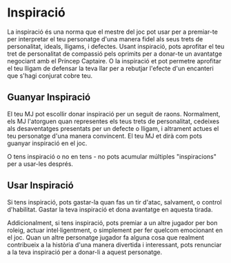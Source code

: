 # Inspiració

La inspiració és una norma que el mestre del joc pot usar per a premiar-te per interpretar el teu personatge d'una manera fidel als seus trets de personalitat, ideals, lligams, i defectes. Usant inspiració, pots aprofitar el teu tret de personalitat de compassió pels oprimits per a donar-te un avantatge negociant amb el Príncep Captaire. O la inspiració et pot permetre aprofitar el teu lligam de defensar la teva llar per a rebutjar l'efecte d'un encanteri que s'hagi conjurat cobre teu.

## Guanyar Inspiració
El teu MJ pot escollir donar inspiració per un seguit de raons. Normalment, els MJ l'atorguen quan representes els teus trets de personalitat, cedeixes als desaventatges presentats per un defecte o lligam, i altrament actues el teu personatge d'una manera convincent. El teu MJ et dirà com pots guanyar inspiració en el joc.

O tens inspiració o no en tens - no pots acumular múltiples "inspiracions" per a usar-les després.

## Usar Inspiració
Si tens inspiració, pots gastar-la quan fas un tir d'atac, salvament, o control d'habilitat. Gastar la teva inspiració et dona avantatge en aquesta tirada.

Addicionalment, si tens inspiració, pots premiar a un altre jugador per bon roleig, actuar intel·ligentment, o simplement per fer quelcom emocionant en el joc. Quan un altre personatge jugador fa alguna cosa que realment contribueix a la història d'una manera divertida i interessant, pots renunciar a la teva inspiració per a donar-li a aquest personatge.

